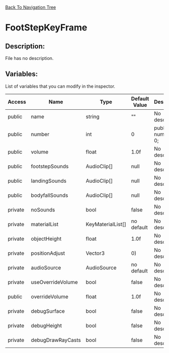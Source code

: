 [Back To Navigation Tree](https://wesleywh.github.io/GameDevRepo/docs/navigation.html)
# FootStepKeyFrame

## Description:
File has no description.

## Variables:
List of variables that you can modify in the inspector.

|Access|Name|Type|Default Value|Description|
|---|---|---|---|---|
|public|name|string|""|No description.|
|public|number|int|0|public int number = 0;|
|public|volume|float|1.0f|No description.|
|public|footstepSounds|AudioClip[]|null|No description.|
|public|landingSounds|AudioClip[]|null|No description.|
|public|bodyfallSounds|AudioClip[]|null|No description.|
|private|noSounds|bool|false|No description.|
|private|materialList|KeyMaterialList[]|no default|No description.|
|private|objectHeight|float|1.0f|No description.|
|private|positionAdjust|Vector3|0)|No description.|
|private|audioSource|AudioSource|no default|No description.|
|private|useOverrideVolume|bool|false|No description.|
|public|overrideVolume|float|1.0f|No description.|
|private|debugSurface|bool|false|No description.|
|private|debugHeight|bool|false|No description.|
|private|debugDrawRayCasts|bool|false|No description.|
